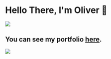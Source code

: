 # Hello There, I'm Oliver 👋

<img src="https://github-readme-stats.vercel.app/api?username=olivertemple&show_icons=true&hide_border=true&&count_private=true&title_color=2E4359&icon_color=F05454&text_color=222831"/>
<!--<img src="https://github-readme-stats.vercel.app/api/top-langs/?username=olivertemple&layout=compact">-->


## You can see my portfolio [here](https://github.io/portfolio-website).

<img src="https://github-readme-stats.vercel.app/api/wakatime?username=olivertemple"/>



